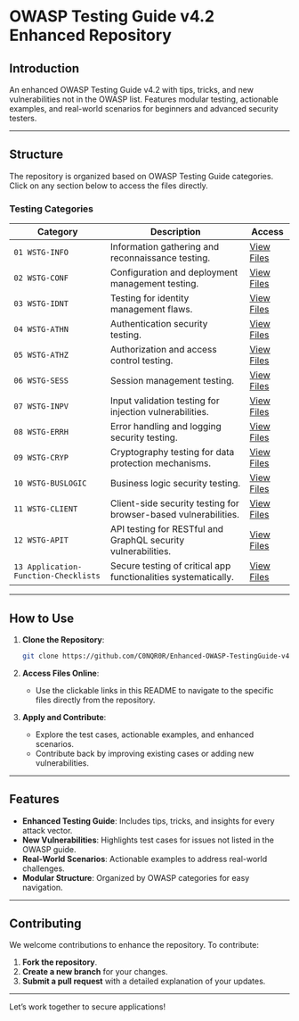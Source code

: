 # OWASP Testing Guide v4.2 Enhanced Repository

## Introduction

An enhanced OWASP Testing Guide v4.2 with tips, tricks, and new vulnerabilities not in the OWASP list. Features modular testing, actionable examples, and real-world scenarios for beginners and advanced security testers.

---

## Structure

The repository is organized based on OWASP Testing Guide categories. Click on any section below to access the files directly.

### **Testing Categories**

| **Category**                | **Description**                                                | **Access**                                                                 |
|-----------------------------|----------------------------------------------------------------|-----------------------------------------------------------------------------|
| `01 WSTG-INFO`              | Information gathering and reconnaissance testing.             | [View Files](./01%20WSTG-INFO/)                                            |
| `02 WSTG-CONF`              | Configuration and deployment management testing.              | [View Files](./02%20WSTG-CONF/)                                            |
| `03 WSTG-IDNT`              | Testing for identity management flaws.                        | [View Files](./03%20WSTG-IDNT/)                                            |
| `04 WSTG-ATHN`              | Authentication security testing.                              | [View Files](./04%20WSTG-ATHN/)                                            |
| `05 WSTG-ATHZ`              | Authorization and access control testing.                     | [View Files](./05%20WSTG-ATHZ/)                                            |
| `06 WSTG-SESS`              | Session management testing.                                   | [View Files](./06%20WSTG-SESS/)                                            |
| `07 WSTG-INPV`              | Input validation testing for injection vulnerabilities.       | [View Files](./07%20WSTG-INPV/)                                            |
| `08 WSTG-ERRH`              | Error handling and logging security testing.                 | [View Files](./08%20WSTG-ERRH/)                                            |
| `09 WSTG-CRYP`              | Cryptography testing for data protection mechanisms.          | [View Files](./09%20WSTG-CRYP/)                                            |
| `10 WSTG-BUSLOGIC`          | Business logic security testing.                              | [View Files](./10%20WSTG-BUSLOGIC/)                                        |
| `11 WSTG-CLIENT`            | Client-side security testing for browser-based vulnerabilities. | [View Files](./11%20WSTG-CLIENT/)                                          |
| `12 WSTG-APIT`              | API testing for RESTful and GraphQL security vulnerabilities. | [View Files](./12%20WSTG-APIT/)                                            |
| `13 Application-Function-Checklists`              | Secure testing of critical app functionalities systematically. | [View Files](./Application-Function-Checklists/)                                            |

---

## How to Use

1. **Clone the Repository**:
   ```bash
   git clone https://github.com/C0NQR0R/Enhanced-OWASP-TestingGuide-v4.2.git
   ```

2. **Access Files Online**:
   - Use the clickable links in this README to navigate to the specific files directly from the repository.

3. **Apply and Contribute**:
   - Explore the test cases, actionable examples, and enhanced scenarios.
   - Contribute back by improving existing cases or adding new vulnerabilities.

---

## Features

- **Enhanced Testing Guide**: Includes tips, tricks, and insights for every attack vector.
- **New Vulnerabilities**: Highlights test cases for issues not listed in the OWASP guide.
- **Real-World Scenarios**: Actionable examples to address real-world challenges.
- **Modular Structure**: Organized by OWASP categories for easy navigation.

---

## Contributing

We welcome contributions to enhance the repository. To contribute:
1. **Fork the repository**.
2. **Create a new branch** for your changes.
3. **Submit a pull request** with a detailed explanation of your updates.

---

Let’s work together to secure applications!


